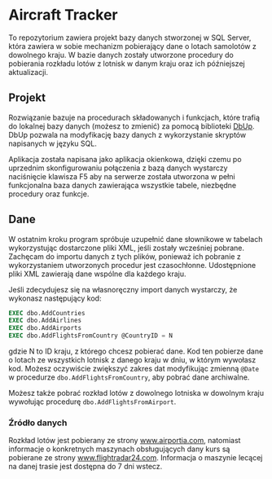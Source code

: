 # Aircraft Tracker

To repozytorium zawiera projekt bazy danych stworzonej w SQL Server, która zawiera w sobie mechanizm pobierający dane o lotach samolotów z dowolnego kraju. W bazie danych zostały utworzone procedury do pobierania rozkładu lotów z lotnisk w danym kraju oraz ich późniejszej aktualizacji.

## Projekt

Rozwiązanie bazuje na procedurach składowanych i funkcjach, które trafią do lokalnej bazy danych (możesz to zmienić) za pomocą biblioteki [DbUp](https://dbup.github.io/). DbUp pozwala na modyfikację bazy danych z wykorzystanie skryptów napisanych w języku SQL.

Aplikacja została napisana jako aplikacja okienkowa, dzięki czemu po uprzednim skonfigurowaniu połączenia z bazą danych wystarczy naciśnięcie klawisza F5 aby na serwerze została utworzona w pełni funkcjonalna baza danych zawierająca wszystkie tabele, niezbędne procedury oraz funkcje.

## Dane

W ostatnim kroku program spróbuje uzupełnić dane słownikowe w tabelach wykorzystując dostarczone pliki XML, jeśli zostały wcześniej pobrane. Zachęcam do importu danych z tych plików, ponieważ ich pobranie z wykorzystaniem utworzonych procedur jest czasochłonne. Udostępnione pliki XML zawierają dane wspólne dla każdego kraju.

Jeśli zdecydujesz się na własnoręczny import danych wystarczy, że wykonasz następujący kod:

``` SQL
EXEC dbo.AddCountries
EXEC dbo.AddAirlines
EXEC dbo.AddAirports
EXEC dbo.AddFlightsFromCountry @CountryID = N
```

gdzie N to ID kraju, z którego chcesz pobierać dane. Kod ten pobierze dane o lotach ze wszystkich lotnisk z danego kraju w dniu, w którym wywołasz kod. Możesz oczywiście zwiększyć zakres dat modyfikując zmienną `@Date` w procedurze `dbo.AddFlightsFromCountry`, aby pobrać dane archiwalne.

Możesz także pobrać rozkład lotów z dowolnego lotniska w dowolnym kraju wywołując procedurę `dbo.AddFlightsFromAirport`.

### Źródło danych

Rozkład lotów jest pobierany ze strony www.airportia.com, natomiast informacje o konkretnych maszynach obsługujących dany kurs są pobierane ze strony www.flightradar24.com. Informacja o maszynie lecącej na danej trasie jest dostępna do 7 dni wstecz.
